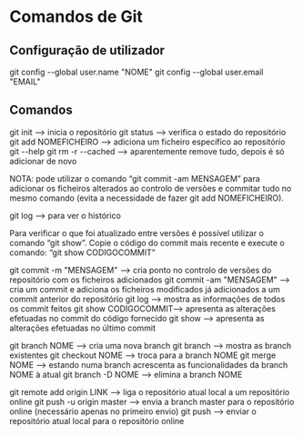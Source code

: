 # Comandos de Git
## Configuração de utilizador
git config --global user.name "NOME"
git config --global user.email "EMAIL"
## Comandos
git init --> inicia o repositório
git status --> verifica o estado do repositório
git add NOMEFICHEIRO --> adiciona um ficheiro específico ao repositório
git --help
git rm -r --cached --> aparentemente remove tudo, depois é só adicionar de novo

NOTA: pode utilizar o comando “git commit -am MENSAGEM” para adicionar os ficheiros
alterados ao controlo de versões e commitar tudo no mesmo comando (evita a necessidade de
fazer git add NOMEFICHEIRO).

git log --> para ver o histórico

Para verificar o que foi atualizado entre versões é possível utilizar o comando “git show”.
Copie o código do commit mais recente e execute o comando: “git show
CODIGOCOMMIT”

git commit -m "MENSAGEM" --> cria ponto no controlo de versões do repositório com
os ficheiros adicionados
git commit -am "MENSAGEM" --> cria um commit e adiciona os ficheiros modificados já
adicionados a um commit anterior do repositório
git log --> mostra as informações de todos os commit feitos
git show CODIGOCOMMIT--> apresenta as alterações efetuadas no commit do código
fornecido
git show --> apresenta as alterações efetuadas no último commit



git branch NOME --> cria uma nova branch
git branch --> mostra as branch existentes
git checkout NOME --> troca para a branch NOME
git merge NOME --> estando numa branch acrescenta as funcionalidades da branch
NOME à atual
git branch -D NOME --> elimina a branch NOME



git remote add origin LINK --> liga o repositório atual local a um repositório online
git push -u origin master --> envia a branch master para o repositório online (necessário
apenas no primeiro envio)
git push --> enviar o repositório atual local para o repositório online